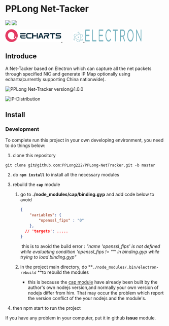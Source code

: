 # PPLong Net-Tacker

<img src="https://img.shields.io/badge/Frame-@13.6.8-blue?logo=electron&label=Electron&logoColor=#47848F&labalColor=#1fd041&color=#2b56a1&link=https://www.electronjs.org">
<img src="https://img.shields.io/badge/Frame-@5.3.2-blue?&label=echarts&labelColor=#5a5a5a&color=#e43961&link=https://www.electronjs.org">

<style>
.logo-panel {
    margin-top: 10px;
    margin-bottom: 10px;
    max-width: 450px;
}
.logo-normal-echart {
    width: 176px;
    height: 40px;
}
.logo-normal-electron{
    width: 32px;
    height: 32px;
}
.logo-normal-electron-text{
    margin-left: 0.2em;
    max-width: 180px;
    height: 40px;
}
.electron-logo{
    margin-left: 2.4em;
}
</style>


<div class="logo-panel">
     <a href="https://echarts.apache.org/" target="_blank">
     <img class="logo-normal-echart" src="./resources/logo.png">
     </a>
     <a href="https://www.electronjs.org/" target="_blank">
     <span class="electron-logo">
     <img class="logo-normal-electron" src="./resources/electron.svg">
     <img class="logo-normal-electron-text" src="./resources/electron-text.svg">
     </span>
     </a>
</div>


## Introduce

A Net-Tacker based on Electron which can capture all the net packets through specified NIC and generate IP Map optionally using echarts(currently supporting China nationwide).

![PPLong Net-Tracker version@1.0.0](https://s401177923-1302493622.cos.ap-nanjing.myqcloud.com/mdImages/image-20220614105259468.png)

![IP-Distribution](https://s401177923-1302493622.cos.ap-nanjing.myqcloud.com/mdImages/image-20220614121729699.png)

## Install

### Development

To  complete run this project in your own developing environment, you need to do things below:

1. clone this repository

```shell
git clone git@github.com:PPLong222/PPLong-NetTracker.git -b master
```

2. do **`npm install`** to install all the necessary modules 

3. rebuild the **`cap`** module

   1. go to **./node_modules/cap/binding.gyp** and add code below to avoid 

      ```json
      {
          "variables": {
              "openssl_fips" : "0" 
          },
        // 'targets': .....
      }
      ```

      ​	this is to avoid the build error : *"name 'openssl_fips' is not defined while evaluating condition 'openssl_fips != ""' in binding.gyp while trying to load binding.gyp"*

   2. in the project main directory, do **`./node_modules/.bin/electron-rebuild` **to rebuild the modules
      * this is because the [cap module](https://www.npmjs.com/package/cap)  have already been built by the author's own nodejs version,and normally your own version of nodejs differ from him. That may occur the problem which report the version conflict of the your nodejs and the module's.

4. then npm start to run the project

If you have any problem in your computer, put it in github  **issue** module.